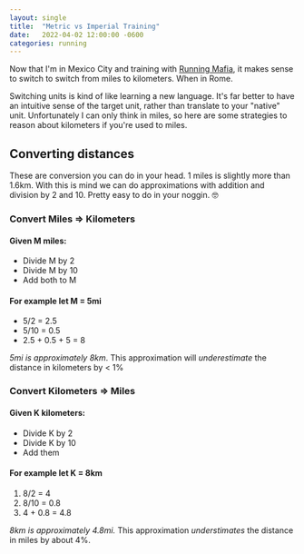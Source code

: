 ```yaml
---
layout: single
title:  "Metric vs Imperial Training"
date:   2022-04-02 12:00:00 -0600
categories: running
---
```


Now that I'm in Mexico City and training with [Running Mafia][running-mafia], it makes sense to switch to switch from miles to kilometers. When in Rome.

Switching units is kind of like learning a new language. It's far better to have an intuitive sense of the target unit, rather than translate to your "native" unit. Unfortunately I can only think in miles, so here are some strategies to reason about kilometers if you're used to miles.

## Converting distances

These are conversion you can do in your head. 1 miles is slightly more than 1.6km. With this is mind we can do approximations with addition and division by 2 and 10. Pretty easy to do in your noggin. 🤓

### Convert Miles => Kilometers

#### Given M miles:
- Divide M by 2
- Divide M by 10
- Add both to M

#### For example let M = 5mi
- 5/2 = 2.5
- 5/10 = 0.5
- 2.5 + 0.5 + 5 = 8

*5mi is approximately 8km*. This approximation will *underestimate* the distance in kilometers by < 1%

### Convert Kilometers => Miles

#### Given K kilometers:
- Divide K by 2
- Divide K by 10
- Add them

#### For example let K = 8km
1. 8/2 = 4
2. 8/10 = 0.8
3. 4 + 0.8 = 4.8

*8km is approximately 4.8mi.* This approximation *understimates* the distance in miles by about 4%.






[running-mafia]:https://www.instagram.com/mafiarunning/